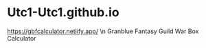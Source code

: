 # Utc1-Utc1.github.io
https://gbfcalculator.netlify.app/ \n
Granblue Fantasy Guild War Box Calculator
